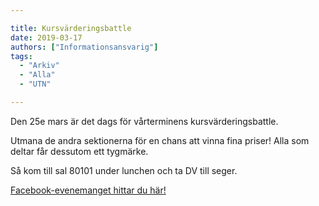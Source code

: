 ```yaml
---

title: Kursvärderingsbattle
date: 2019-03-17
authors: ["Informationsansvarig"]
tags:
  - "Arkiv"
  - "Alla"
  - "UTN"

---
```


Den 25e mars är det dags för vårterminens kursvärderingsbattle.

 Utmana de andra sektionerna för en chans att vinna fina priser!
 Alla som deltar får dessutom ett tygmärke.

 Så kom till sal 80101 under lunchen och ta DV till seger.

 [Facebook-evenemanget hittar du här!](https://www.facebook.com/events/559991327846244/?active_tab=about)